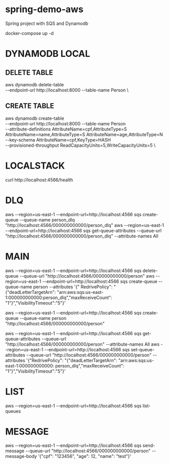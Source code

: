 # spring-demo-aws

Spring project with SQS and Dynamodb

docker-compose up -d

# DYNAMODB LOCAL

## DELETE TABLE

aws dynamodb delete-table \
--endpoint-url http://localhost:8000
--table-name Person \

## CREATE TABLE

aws dynamodb create-table \
--endpoint-url http://localhost:8000
--table-name Person \
--attribute-definitions AttributeName=cpf,AttributeType=S AttributeName=name,AttributeType=S
AttributeName=age,AttributeType=N \
--key-schema AttributeName=cpf,KeyType=HASH \
--provisioned-throughput ReadCapacityUnits=5,WriteCapacityUnits=5 \

# LOCALSTACK

curl http://localhost:4566/health

# DLQ

aws --region=us-east-1 --endpoint-url=http://localhost:4566 sqs create-queue --queue-name person_dlq
"http://localhost:4566/000000000000/person_dlq"
aws --region=us-east-1 --endpoint-url=http://localhost:4566 sqs get-queue-attributes
--queue-url "http://localhost:4566/000000000000/person_dlq" --attribute-names All

# MAIN

aws --region=us-east-1 --endpoint-url=http://localhost:4566 sqs delete-queue
--queue-url "http://localhost:4566/000000000000/person"
aws --region=us-east-1 --endpoint-url=http://localhost:4566 sqs create-queue --queue-name person --attributes '{"
RedrivePolicy": "{\"deadLetterTargetArn\": \"arn:aws:sqs:us-east-1:000000000000:person_dlq\",\"maxReceiveCount\":
\"1\"}","VisibilityTimeout":"5"}'

aws --region=us-east-1 --endpoint-url=http://localhost:4566 sqs create-queue --queue-name person
"http://localhost:4566/000000000000/person"

aws --region=us-east-1 --endpoint-url=http://localhost:4566 sqs get-queue-attributes
--queue-url "http://localhost:4566/000000000000/person" --attribute-names All aws --region=us-east-1
--endpoint-url=http://localhost:4566 sqs set-queue-attributes --queue-url "http://localhost:4566/000000000000/person"
--attributes '{"RedrivePolicy": "{\"deadLetterTargetArn\": \"arn:aws:sqs:us-east-1:000000000000:
person_dlq\",\"maxReceiveCount\": \"1\"}","VisibilityTimeout":"5"}'

# LIST

aws --region=us-east-1 --endpoint-url=http://localhost:4566 sqs list-queues

# MESSAGE

aws --region=us-east-1 --endpoint-url=http://localhost:4566 sqs send-message
--queue-url "http://localhost:4566/000000000000/person" --message-body '{"cpf": "123456", "age": 12, "name": "test"}'
